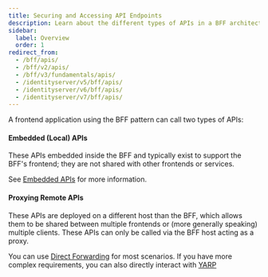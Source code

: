 ```yaml
---
title: Securing and Accessing API Endpoints
description: Learn about the different types of APIs in a BFF architecture and how to secure and access them properly
sidebar:
  label: Overview
  order: 1
redirect_from:
  - /bff/apis/
  - /bff/v2/apis/
  - /bff/v3/fundamentals/apis/
  - /identityserver/v5/bff/apis/
  - /identityserver/v6/bff/apis/
  - /identityserver/v7/bff/apis/
---
```


A frontend application using the BFF pattern can call two types of APIs:

#### Embedded (Local) APIs

These APIs embedded inside the BFF and typically exist to support the BFF's frontend; they are not shared with other frontends or services. 

See [Embedded APIs](local.mdx) for more information. 

#### Proxying Remote APIs

These APIs are deployed on a different host than the BFF, which allows them to be shared between multiple frontends or (more generally speaking) multiple clients. These APIs can only be called via the BFF host acting as a proxy.

You can use [Direct Forwarding](./remote.md) for most scenarios. If you have more complex requirements, you can also directly interact with [YARP](./yarp.md)
